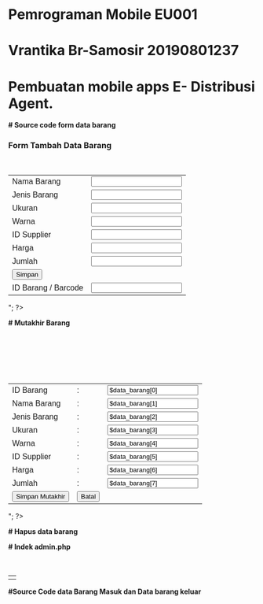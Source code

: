 # Pemrograman Mobile EU001
# Vrantika Br-Samosir 20190801237
# Pembuatan mobile apps E- Distribusi Agent.

**# Source code form data barang**

<!doctype html>
<html>
    <head>
        <title>Pagination with Boostrap 3 - harviacode.com</title>
       <link rel="stylesheet" href="../bootstrap/css/bootstrap.min.css"/> 
        <script src="../bootstrap/js/jquery.min.js"></script>
        <!-- Include all compiled plugins (below), or include individual files as needed -->
       <script src="../bootstrap/js/bootstrap.min.js"></script>
        <style>
            /*custom css*/
            .pagination, .pager{
                margin-top: 0px
            }
            .table{
                margin-top: 20px;
            }
        </style>




<?php
echo "
<br/>
<h3>Form Tambah Data Barang</h3>
<form method=post action=simpan_barang.php>
 <table style='font-family:sans-serif'; class='table table-bordered'>
   <tr>
   <td>Nama Barang</td>
   <td><input  class=form-control type=text name=nama></td>
  </tr>
  <tr>
   <td>Jenis Barang</td>
   <td><input  class=form-control type=text name=jenis></td>
  </tr>
  <tr>
   <td>Ukuran</td>
   <td><input class=form-control type=text name=ukuran></td>
  </tr>
  <tr>
   <td>Warna</td>
   <td><input class=form-control type=text name=warna></td>
  </tr>
  <tr>
   <td>ID Supplier</td>
   <td><input  class=form-control type=text name=id_supplier></td>
  </tr>
  <tr>
   <td>Harga</td>
   <td><input class=form-control type=text name=harga></td>
  </tr>
  <tr>
   <td>Jumlah</td>
   <td><input class=form-control type=text name=jumlah></td>
  </tr>
  <tr>
   <td><input type=submit  class='btn btn-primary' value='Simpan'></td>
  </tr>
   <tr>
   <td>ID Barang / Barcode</td>
   <td><input class=form-control type=text name=id_barang></td>
  </tr>
 </table>
</form>
";
?>

 
**# Mutakhir Barang**
 
        
 <!doctype html>
<html>
    <head>
        <title>Pagination with Boostrap 3 - harviacode.com</title>
       <link rel="stylesheet" href="../bootstrap/css/bootstrap.min.css"/> 
        <script src="../bootstrap/js/jquery.min.js"></script>
        <!-- Include all compiled plugins (below), or include individual files as needed -->
       <script src="../bootstrap/js/bootstrap.min.js"></script>
        <style>
            /*custom css*/
            .pagination, .pager{
                margin-top: 0px
            }
            .table{
                margin-top: 20px;
            }
        </style>



<?php
$kiriman = $_GET['data'];

include "../../config.php";

$barang=mysql_query("select * from barang where id_barang='$kiriman'");

$data_barang = mysql_fetch_array($barang);

echo "

<br/><br/><br/><br/>
<center>
<form action=simpan_mutakhir_barang.php method=post>
 <table style='font-family:sans-serif'; class='table table-bordered'>
  <tr>
   <td>ID Barang</td><td>:</td>
   <td><input <input class=form-control type=text name=id_barang value='$data_barang[0]' readonly></td> 
  </tr>
  <tr>
   <td>Nama Barang</td> <td>:</td>
   <td><input  class=form-control type=text name=nama value='$data_barang[1]'></td>
  </tr>
  <tr>
   <td>Jenis Barang</td><td>:</td>
   <td><input class=form-control type=text name=jenis value='$data_barang[2]'></td>
  </tr>
  <tr>
   <td>Ukuran</td><td>:</td>
   <td><input class=form-control type=text name=ukuran value='$data_barang[3]'></td>
  </tr>
  <tr>
   <td>Warna</td><td>:</td>
   <td><input class=form-control type=text name=warna value='$data_barang[4]'></td>
  </tr>
  <tr>
   <td>ID Supplier</td><td>:</td>
   <td><input class=form-control type=text name=id_supplier value='$data_barang[5]'></td>
  </tr>
  <tr>
   <td>Harga</td><td>:</td>
   <td><input class=form-control type=text name=harga value='$data_barang[6]'></td>
  </tr>
  <tr>
   <td>Jumlah</td><td>:</td>
   <td><input class=form-control type=text name=jumlah value='$data_barang[7]'></td>
  </tr>
  <tr>
   <td><input type=submit  class='btn btn-primary' value='Simpan Mutakhir'></td>
   <td><a href=index.php><input   class='btn btn-primary' type=button value=Batal></a></td>
  </tr>
 </table>
</form>
</center>
";
?>

        
        
**# Hapus data barang**
        
        
<?php
$kiriman = $_GET["data"];

echo $kiriman;
 
include "../../config.php";
 
$hapus = mysql_query("DELETE FROM `barang` WHERE id_barang = '".$kiriman."'");
 
if ($hapus)
 {
?>

<script type=text/javascript>
 alert ('Data Berhasil di Hapus');
 window.location='index.php';
</script>

<?php
}
else
{
?>
<script type=text/javascript>
 alert ('Data Gagal di Hapus');
 window.location='index.php';
</script>
<?php
}
?>

        
        
**# Indek admin.php**
        
        
<script type=text/javascript>
	
 function pesan_hapus(dt)
	{
		var pesan = confirm('Anda yakin akan menghapus data?');
		if (pesan)
		{
	      window.location='hapus_barang.php?data='+dt;
		}
		else
		{
			window.location='index.php';
		}
	}
</script>

<doctype html>
<html>
    <head>
        <title></title>
        <link rel="stylesheet" href="../bootstrap/css/bootstrap.min.css"/> 
        <script src="../bootstrap/js/jquery.min.js"></script>
        <!-- Include all compiled plugins (below), or include individual files as needed -->
       <script src="../bootstrap/js/bootstrap.min.js"></script>
        <style>
            /*custom css*/
            .pagination, .pager{
                margin-top: 0px
            }
            .table{
                margin-top: 20px;
            }
                      .th{ background-color:#00D9FF; font-size: 0.875em; font-weight: bold; }
                      .tr{font-size: 0.675em;}
                      
        </style>
    </head>
    <body>
        <?php
//        includekan fungsi paginasi
//        silahkan di komen atau di hapus saja baris yang tidak ingin digunakan
        include 'pagination.php';
        include '../../barcode/barcode_generator/barcode128.php';
        //include 'paging/pagination2.php';
        //include 'paging/pagination3.php';
       // include 'paging/pagination4.php';
       // include 'paging/pagination5.php';

//        pagination config start
        $q = isset($_REQUEST['q']) ? urldecode($_REQUEST['q']) : ''; // untuk keyword pencarian
        $page = isset($_GET['page']) ? intval($_GET['page']) : 1; // untuk nomor halaman
        $adjacents = isset($_GET['adjacents']) ? intval($_GET['adjacents']) : 3; // khusus style pagination 2 dan 3
        $rpp = 15; // jumlah record per halaman

        $db_link = mysqli_connect('localhost', 'root', '', 'toko'); // sesuaikan username dan password mysqli anda
        $sql = "SELECT * FROM barang WHERE nama_brg LIKE '%$q%' OR id_barang LIKE '%$q%' ORDER BY nama_brg"; // query silahkan disesuaikan
        $result = mysqli_query($db_link, $sql); // eksekusi query

        $tcount = mysqli_num_rows($result); // jumlah total baris
        $tpages = isset($tcount) ? ceil($tcount / $rpp) : 1; // jumlah total halaman
        $count = 0; // untuk paginasi
        $i = ($page - 1) * $rpp; // batas paginasi
        $no_urut = ($page - 1) * $rpp; // nomor urut
        $reload = $_SERVER['PHP_SELF'] . "?q=" . $q . "&amp;adjacents=" . $adjacents; // untuk link ke halaman lain
//        pagination config end
        ?>
        <div>

            <!--judul -->
            <div class="row">
                <div class="col-md-12">
                    <h1>Tabel Barang</h1>
                </div>
            </div>

            <!--form pencarian-->
            <div class="row">
                <div class="col-md-8">
                </div>
                <div class="col-md-4">
                    <form action="<?php echo $_SERVER['PHP_SELF'] ?>" method="GET">
                        <div class="input-group">
                            <input type="text" class="form-control" placeholder="Search for..." name="q" value="<?php echo $q ?>">
                            <span class="input-group-btn">
                                <?php
                                if ($q <> '')
                                {
                                    ?>
                                    <a class="btn btn-default" href="<?php echo $_SERVER['PHP_SELF'] ?>">Reset</a>
                                    <?php
                                }
                                ?>
                                <button class="btn btn-primary" type="submit">Go!</button>
                            </span>
                        </div>
                    </form>
                </div>
            </div>

            <!--tabel-->
            <div class="row">
                <div class="col-md-12">
                    <table class="table table-bordered">
                         <thead>
                            <tr>
								<th class="th">No</th>
                                <th class="th">ID Barang</th>
                                <th class="th">Nama Barang</th>
                                <th class="th">Jenis Barang</th>
                                <th class="th">Ukuran</th>
                                <th class="th">Warna</th>
                                <th class="th">ID Supplier</th>
                                <th class="th">Harga</th>
                                <th class="th">Jumlah</th>
                                <th class="th">Aksi</th>
                            </tr>
                        </thead>
                        <tbody>
                            <?php
                            while (($count < $rpp) && ($i < $tcount)) {
                                mysqli_data_seek($result, $i);
                                $data = mysqli_fetch_array($result);
                                ?>
                                <tr class="tr">
                                    <td width="40px">
                                        <?php echo ++$no_urut; ?> 
                                    </td>
                                    <td>
                                        <?php echo $data ['id_barang']; ?> 
                                    </td>
                                     <td>
                                        <?php echo $data ['nama_brg']; ?> 
                                    </td>
                                     <td>
                                        <?php echo $data ['jenis_barang']; ?> 
                                    </td>
                                     <td>
                                        <?php echo $data ['ukuran']; ?> 
                                    </td>
                                     <td>
                                        <?php echo $data ['warna']; ?> 
                                    </td>
                                     <td>
                                        <?php echo $data ['id_suplier']; ?> 
                                    </td>
                                     <td>
                                        <?php echo $data ['harga']; ?> 
                                    </td>
                                     <td>
                                        <?php echo $data ['jumlah']; ?>
                                    </td>
                                    <td width="150px" class="text-center">
									<div class="btn-group btn-group-justified">
										<a href=cetak_barcode.php?data=<?php echo $data ['id_barang']; ?>><button type="button" class="btn btn-default" > <span class="glyphicon glyphicon-barcode"></span></button></a>
                                        <a href=mutakhir_barang.php?data=<?php echo $data ['id_barang']; ?>><button type="button" class="btn btn-info" > <span class="glyphicon glyphicon-pencil"></span></button></a>
                                        <a  href=hapus_barang.php?data=<?php echo $data ['id_barang']; ?>><button type="button" class="btn btn-danger" onClick="return confirm('Apakah anda akan menghapus barang ini?');"  ><span class="glyphicon glyphicon-trash"></span></button></a>
                                    </div>
                                    </td>
                                </tr>
                                <?php
                                $i++;
                                $count++;
                            }
                            ?>
                        </tbody>
                    </table>
                </div>
            </div>

            <!--pagination-->
            <div class="row">
                <div class="col-md-12">
                    <!--silahkan di komen atau di hapus saja baris yang tidak ingin digunakan-->
                    <?php echo paginate_one($reload, $page, $tpages); ?>
                    <a href=form_barang.php> <input class="btn btn-primary" type=button value="+ Tambah Data Barang"></a>
                </div>
            </div>
        </div> <!-- container -->       
    </body>
</html>




**# Simpan data Barang**

<?php
$a 	= $_POST['id_barang'];
$b 	= $_POST['nama'];
$c	= $_POST['jenis'];
$d	= $_POST['ukuran'];
$e	= $_POST['warna'];
$f	= $_POST['id_supplier'];
$g	= $_POST['harga'];
$h	= $_POST['jumlah'];

include "../../config.php";

$barang = mysql_query("select * from barang where id_barang='$a'");

$jm_baris_query = mysql_num_rows($barang);

if($jm_baris_query==1)
{
	echo "Data Sudah Ada";
	exit;
	}
	else
	{
  
  $simpan = mysql_query("INSERT INTO `barang`(`id_barang`, `nama_brg`, `jenis_barang`, `ukuran`, `warna`, `id_suplier`, `harga`, `jumlah`) VALUES ('$a','$b','$c','$d','$e','$f','$g','$h')");					

?>		
<script type=text/javascript>
  window.location='index.php';
</script>
<?php
}
?>


**# pagination.php**

<?php
/*************************************************************************
php easy :: pagination scripts set - Version One
==========================================================================
Author:      php easy code, www.phpeasycode.com
Web Site:    http://www.phpeasycode.com
Contact:     webmaster@phpeasycode.com
*************************************************************************/
function paginate_one($reload, $page, $tpages) {
	
	$firstlabel = "First";
	$prevlabel  = "Prev";
	$nextlabel  = "Next";
	$lastlabel  = "Last";
	
	$out = "<nav><ul class=\"pagination\">\n";
	
	// first
	if($page>1) {
		$out.= "<li><a href=\"" . $reload . "\">" . $firstlabel . "</a></li>\n";
	}
	else {
		$out.= "<li class=\"disabled\"><a href=\"#\">" . $firstlabel . "</a></li>\n";
	}
	
	// previous
	if($page==1) {
		$out.= "<li class=\"disabled\"><a href=\"#\">" . $prevlabel . "</a></li>\n";
	}
	elseif($page==2) {
		$out.= "<li><a href=\"" . $reload . "\">" . $prevlabel . "</a></li>\n";
	}
	else {
		$out.= "<li><a href=\"" . $reload . "&amp;page=" . ($page-1) . "\">" . $prevlabel . "</a></li>\n";
	}
	
	// current
	$out.= "<li class=\"active\"><a href=\"#\">Page " . $page . " of " . $tpages . "</a></li>\n";
	
	// next
	if($page<$tpages) {
		$out.= "<li><a href=\"" . $reload . "&amp;page=" .($page+1) . "\">" . $nextlabel . "</a></li>\n";
	}
	else {
		$out.= "<li class=\"disabled\"><a href=\"#\">" . $nextlabel . "</a></li>\n";
	}
	
	// last
	if($page<$tpages) {
		$out.= "<li><a href=\"" . $reload . "&amp;page=" . $tpages . "\">" . $lastlabel . "</a></li>\n";
	}
	else {
		$out.= "<li class=\"disabled\"><a href=\"#\">" . $lastlabel . "</a></li>\n";
	}
	
	$out.= "</ul></nav>";
	
	return $out;
}
?>


**# Simpan Mutakhir data barang**

<?php
$a 	= $_POST['id_barang'];
$b 	= $_POST['nama'];
$c	= $_POST['jenis'];
$d	= $_POST['ukuran'];
$e	= $_POST['warna'];
$f	= $_POST['id_supplier'];
$g	= $_POST['harga'];
$h	= $_POST['jumlah'];

include "../../config.php";

$mutakhir = mysql_query("UPDATE `barang` SET `nama_brg`='$b',`jenis_barang`='$c',`ukuran`='$d',`warna`='$e',`id_suplier`='$f',`harga`='$g',`jumlah`='$h' WHERE `id_barang`='$a'");					

if ($mutakhir)
 {
?>
<script type=text/javascript>
 alert ('Data Berhasil di Mutakhirkan');
 window.location='index.php';
</script>
<?php
}
?>


**# Source code cetak barcode**

<?php
 include '../../barcode/barcode_generator/barcode128.php';
$kiriman = $_GET['data'];

?>


  <style>
            .table{
                margin: 2cm 4cm 3cm 4cm;
             }
            
  </style>
<center>
  <table class="table"  >
      <tr> <td> <?php echo bar128(stripslashes($kiriman)); ?></td> </tr>
  </table>
  </center>


**#Source Code data Barang Masuk dan Data barang keluar**

<doctype html>
<html>
    <head>
        <title></title>
        <link rel="stylesheet" href="../../bootstrap/css/bootstrap.min.css"/> 
        <script src="../bootstrap/js/jquery.min.js"></script>
        <!-- Include all compiled plugins (below), or include individual files as needed -->
       <script src="../bootstrap/js/bootstrap.min.js"></script>
        <style>
            /*custom css*/
            .pagination, .pager{
                margin-top: 0px
            }
            .table{
                margin-top: 50px;
            }
                      .th{ background-color:#00D9FF; font-size: 0.875em; font-weight: bold; }
                      .tr{font-size: 0.675em;}
                      
        </style>
    </head>
	
<?php 
 
$dari   = $_POST['dari']; 
$sampai = $_POST['sampai']; 

?>
<h2>Laporan Barang Terjual  </h2><br/>
<strong>dari :<?php echo $dari; ?> Sampai :<?php echo $sampai; ?></strong>
<table class="table" >
	<tr>
		<th>No.</th><th>Kode Transaksi</th> <th>Kasir</th> <th>ID Barang</th> <th>Nama Barang</th> <th>Jumlah</th><th>Harga</th><th>Harga Total</th><th>Tanggal</th>
	</tr>
	
<?php 
 
$dari   = $_POST['dari']; 
$sampai = $_POST['sampai']; 
  
include "../../config.php";
  $i="";
$query  = mysql_query ("SELECT *FROM trx_out WHERE tgl_trx BETWEEN '$dari' AND '$sampai'  ");
while ( $data 	= mysql_fetch_array ($query)) {
  
//Tampilkan data dari database  

  
 $i++; 
 $kd = $data['kd_trx'];
 $harga =  $data['harga']; 
 $jumlah =  $data['harga_total'];
 
 $jml_hrg = $harga *  $jumlah;
 
 
 ?>
<tr>
 <td><?php echo $i ;?></td>
 <td><?php echo $data['kd_trx']; ?></td>
 <td><?php echo $data['kasir']; ?></td>
 <td><?php echo $data['id_barang']; ?></td>
 <td><?php echo $data['nama_brg']; ?></td>
 <td><?php echo $data['jumlah']; ?></td>
 <td>Rp.<?php $harga = $data['harga']; echo number_format($harga,0,".","."); ?></td>
 <td>Rp.<?php $harga = $data['harga_total']; echo number_format($harga,0,".","."); ?></td>
 <td><?php echo $data['tgl_trx']; ?></td>
<?php } 
?>
</tr>
<tr>
	<?php $query  = mysql_query ("SELECT sum(harga_total) as total FROM trx_out WHERE tgl_trx BETWEEN '$dari' AND '$sampai'  ");
while ( $data 	= mysql_fetch_array ($query)) {
	$total = $data['total'];
}
	?>
	<td></td><td></td><td></td><td></td><td></td><td></td><td>Total</td>
	<td><strong>Rp.<?php  echo number_format($total,0,".","."); ?></td></strong></td><td></td>
</tr>

</table>

